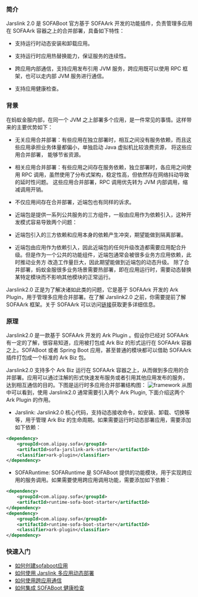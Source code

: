 ### 简介
Jarslink 2.0 是 SOFABoot 官方基于 SOFAArk 开发的功能插件，负责管理多应用在 SOFAArk 容器之上的合并部署，具备如下特性：
- 支持运行时动态安装和卸载应用。

- 支持运行时应用热替换能力，保证服务的连续性。

- 跨应用内部通信，支持应用发布引用 JVM 服务，跨应用既可以使用 RPC 框架，也可以走内部 JVM 服务进行通信。

- 支持应用健康检查。

### 背景
在蚂蚁金服内部，在同一个 JVM 之上部署多个应用，是一件常见的事情。这样带来的主要优势如下：
- 无关应用合并部署：有些应用在独立部署时，相互之间没有服务依赖，而且这些应用承担业务体量都偏小，单独启动 Java 虚拟机比较浪费资源， 将这些应用合并部署，
能够节省资源。

- 相关应用合并部署：有些应用之间存在服务依赖，独立部署时，各应用之间使用 RPC 调用，虽然使用了分布式架构，稳定性高，但依然存在网络抖动导致的延时性问题。
这些应用合并部署，RPC 调用优先转为 JVM 内部调用，缩减调用开销。

- 不仅应用间存在合并部署，近端包也有同样的诉求。

- 近端包是提供一系列公共服务的三方组件，一般由应用作为依赖引入，这种开发模式容易导致两个问题：

- 近端包引入的三方依赖和应用本身的依赖产生冲突，期望能做到隔离部署。

- 近端包由应用作为依赖引入，因此近端包的任何升级改造都需要应用配合升级。但是作为一个公共的功能组件，近端包通常会被很多业务方应用依赖，此时推动业务方
改造工作量巨大，因此期望能做到近端包的动态升级。
除了合并部署，蚂蚁金服很多业务场景需要热部署，即在应用运行时，需要动态替换某特定模块而不影响其他模块的正常运行。

Jarslink2.0 正是为了解决诸如此类的问题，它是基于 SOFAArk 开发的 Ark Plugin，用于管理多应用合并部署。在了解 Jarslink2.0 之前，你需要提前了解
 SOFAArk 框架。关于 SOFAArk 可以访问[链接](http://www.sofastack.tech/sofa-boot/docs/sofa-ark-readme)获取更多详细信息。

### 原理
Jarslink2.0 是一款基于 SOFAArk 开发的 Ark Plugin 。假设你已经对 SOFAArk 有一定的了解，很容易知道，应用被打包成 Ark Biz 的形式运行在 
SOFAArk 容器之上。SOFABoot 或者 Spring Boot 应用，甚至普通的模块都可以借助 SOFAArk 插件打包成一个标准的 Ark Biz 包。

Jarslink2.0 支持多个 Ark Biz 运行在 SOFAArk 容器之上，从而做到多应用的合并部署。应用可以通过注解的形式快速发布服务或者引用其他应用发布的服务，
达到相互通信的目的。下图是运行时多应用合并部署结构图：
![framework](https://raw.githubusercontent.com/alipay/sofa-jarslink/master/resource/jarslink-runtime.png)
从图中可以看到，使用 Jarslink2.0 通常需要引入两个 Ark Plugin, 下面介绍这两个 Ark Plugin 的作用。
- Jarslink: Jarslink2.0 核心代码，支持动态接收命令，如安装、卸载、切换等等，用于管理 Ark Biz 的生命周期。如果需要运行时动态部署应用，需要添加如下依赖：
````xml
<dependency>
    <groupId>com.alipay.sofa</groupId>
    <artifactId>sofa-jarslink-ark-starter</artifactId>
    <classifier>ark-plugin</classifier>
</dependency>
````

- SOFARuntime: SOFARuntime 是 SOFABoot 提供的功能模块，用于实现跨应用的服务调用。如果需要使用跨应用调用功能，需要添加如下依赖：
````xml
<dependency>
    <groupId>com.alipay.sofa</groupId>
    <artifactId>runtime-sofa-boot-starter</artifactId>
</dependency>
<dependency>
    <groupId>com.alipay.sofa</groupId>
    <artifactId>runtime-sofa-boot-starter</artifactId>
    <classifier>ark-plugin</classifier>
</dependency>
````

### 快速入门
- [如何创建sofaboot应用](http://www.sofastack.tech/sofa-boot/docs/sofa-jarslink-jarslink-app-demo)
- [如何使用 Jarslink 多应用动态部署](http://www.sofastack.tech/sofa-boot/docs/sofa-jarslink-jarslink-deploy-demo)
- [如何使用跨应用通信](http://www.sofastack.tech/sofa-boot/docs/sofa-jarslink-jarslink-invocation-demo)
- [如何集成 SOFABoot 健康检查](http://www.sofastack.tech/sofa-boot/docs/sofa-jarslink-jarslink-health-demo)